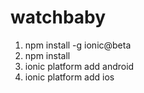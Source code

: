 # watchbaby

1. npm install -g ionic@beta
2. npm install
3. ionic platform add android
4. ionic platform add ios

